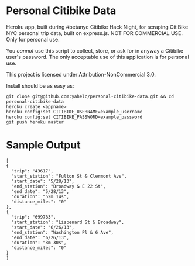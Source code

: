 Personal Citibike Data
======================

Heroku app, built during #betanyc Citibike Hack Night, for scraping CitiBike NYC personal trip data, built on express.js. NOT FOR COMMERCIAL USE. Only for personal use.

You *cannot* use this script to collect, store, or ask for in anyway a Citibike user's password. The only acceptable use of this application is for personal use. 

This project is licensed under Attribution-NonCommercial 3.0. 

Install should be as easy as:

    git clone git@github.com:yahelc/personal-citibike-data.git && cd personal-citibike-data
    heroku create <appname>
    heroku config:set CITIBIKE_USERNAME=example_username
    heroku config:set CITIBIKE_PASSWORD=example_password
    git push heroku master


Sample Output
===============

    [
    {
      "trip": "43617",
      "start_station": "Fulton St & Clermont Ave",
      "start_date": "5/28/13",
      "end_station": "Broadway & E 22 St",
      "end_date": "5/28/13",
      "duration": "52m 14s",
      "distance_miles": "0"
    },
    {
      "trip": "699783",
      "start_station": "Lispenard St & Broadway",
      "start_date": "6/26/13",
      "end_station": "Washington Pl & 6 Ave",
      "end_date": "6/26/13",
      "duration": "8m 30s",
      "distance_miles": "0"
    }
    ]
